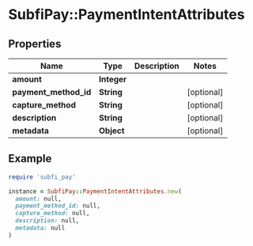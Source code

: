 # SubfiPay::PaymentIntentAttributes

## Properties

| Name | Type | Description | Notes |
| ---- | ---- | ----------- | ----- |
| **amount** | **Integer** |  |  |
| **payment_method_id** | **String** |  | [optional] |
| **capture_method** | **String** |  | [optional] |
| **description** | **String** |  | [optional] |
| **metadata** | **Object** |  | [optional] |

## Example

```ruby
require 'subfi_pay'

instance = SubfiPay::PaymentIntentAttributes.new(
  amount: null,
  payment_method_id: null,
  capture_method: null,
  description: null,
  metadata: null
)
```

